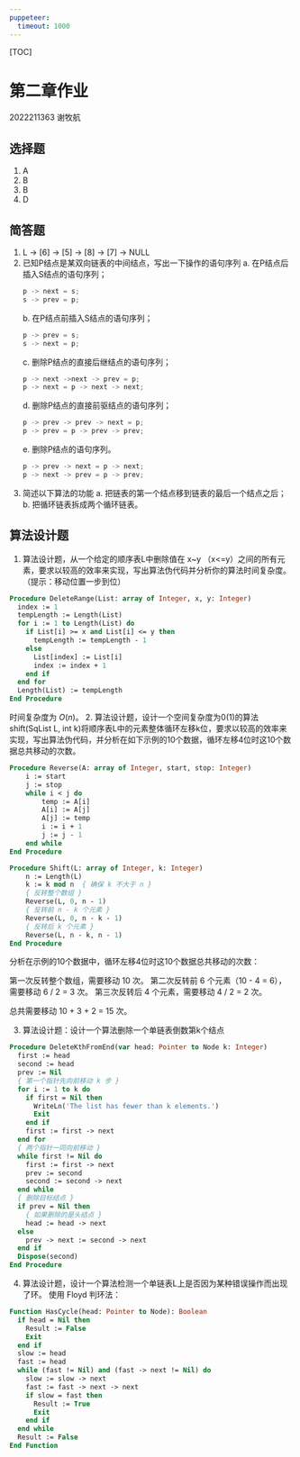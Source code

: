 ```yaml
---
puppeteer:
  timeout: 1000
---
```


[TOC]

# 第二章作业

2022211363 谢牧航

## 选择题

1. A
2. B
3. B
4. D

## 简答题

1. L -> [6] -> [5] -> [8] -> [7] -> NULL
2. 已知P结点是某双向链表的中间结点，写出一下操作的语句序列
    a. 在P结点后插入S结点的语句序列；
    ```c++
    p -> next = s;
    s -> prev = p;
    ``` 
    b. 在P结点前插入S结点的语句序列；
    ```c++
    p -> prev = s;
    s -> next = p;
    ```
    c. 删除P结点的直接后继结点的语句序列；
    ```c++
    p -> next ->next -> prev = p;
    p -> next = p -> next -> next;
    ```
    d. 删除P结点的直接前驱结点的语句序列；
    ```c++
    p -> prev -> prev -> next = p;
    p -> prev = p -> prev -> prev;
    ```
    e. 删除P结点的语句序列。
    ```c++
    p -> prev -> next = p -> next;
    p -> next -> prev = p -> prev;
    ```
3. 简述以下算法的功能
    a. 把链表的第一个结点移到链表的最后一个结点之后；
    b. 把循环链表拆成两个循环链表。

## 算法设计题

1. 算法设计题，从一个给定的顺序表L中删除值在 x~y （x<=y）之间的所有元素，要求以较高的效率来实现，写出算法伪代码并分析你的算法时间复杂度。（提示：移动位置一步到位）

``` Pascal
Procedure DeleteRange(List: array of Integer, x, y: Integer)
  index := 1
  tempLength := Length(List)
  for i := 1 to Length(List) do
    if List[i] >= x and List[i] <= y then
      tempLength := tempLength - 1
    else
      List[index] := List[i]
      index := index + 1
    end if
  end for
  Length(List) := tempLength
End Procedure
```
时间复杂度为 $O(n)$。
2. 算法设计题，设计一个空间复杂度为0(1)的算法shift(SqList L, int k)将顺序表L中的元素整体循环左移k位，要求以较高的效率来实现，写出算法伪代码，并分析在如下示例的10个数据，循环左移4位时这10个数据总共移动的次数。

``` Pascal
Procedure Reverse(A: array of Integer, start, stop: Integer)
    i := start
    j := stop
    while i < j do
        temp := A[i]
        A[i] := A[j]
        A[j] := temp
        i := i + 1
        j := j - 1
    end while
End Procedure

Procedure Shift(L: array of Integer, k: Integer)
    n := Length(L)
    k := k mod n  { 确保 k 不大于 n }
    { 反转整个数组 }
    Reverse(L, 0, n - 1)
    { 反转前 n - k 个元素 }
    Reverse(L, 0, n - k - 1)
    { 反转后 k 个元素 }
    Reverse(L, n - k, n - 1)
End Procedure
```

分析在示例的10个数据中，循环左移4位时这10个数据总共移动的次数：

第一次反转整个数组，需要移动 10 次。
第二次反转前 6 个元素（10 - 4 = 6），需要移动 6 / 2 = 3 次。
第三次反转后 4 个元素，需要移动 4 / 2 = 2 次。

总共需要移动 10 + 3 + 2 = 15 次。

3. 算法设计题：设计一个算法删除一个单链表倒数第k个结点

``` Pascal
Procedure DeleteKthFromEnd(var head: Pointer to Node k: Integer)
  first := head
  second := head
  prev := Nil
  { 第一个指针先向前移动 k 步 }
  for i := 1 to k do
    if first = Nil then
      WriteLn('The list has fewer than k elements.')
      Exit
    end if
    first := first -> next
  end for
  { 两个指针一同向前移动 }
  while first != Nil do
    first := first -> next
    prev := second
    second := second -> next
  end while
  { 删除目标结点 }
  if prev = Nil then
    { 如果删除的是头结点 }
    head := head -> next
  else
    prev -> next := second -> next
  end if
  Dispose(second)
End Procedure
```
4. 算法设计题，设计一个算法检测一个单链表L上是否因为某种错误操作而出现了环。
使用 Floyd 判环法：

``` Pascal
Function HasCycle(head: Pointer to Node): Boolean
  if head = Nil then
    Result := False
    Exit
  end if
  slow := head
  fast := head
  while (fast != Nil) and (fast -> next != Nil) do
    slow := slow -> next
    fast := fast -> next -> next
    if slow = fast then
      Result := True
      Exit
    end if
  end while
  Result := False
End Function
```
